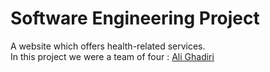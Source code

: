 # Software Engineering Project
A website which offers health-related services.  
In this project we were a team of four : [Ali Ghadiri](https://github.com/AliGhadirii)  


